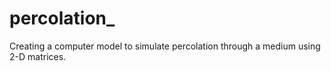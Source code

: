 # percolation_
Creating a computer model to simulate percolation through a medium using 2-D matrices.
